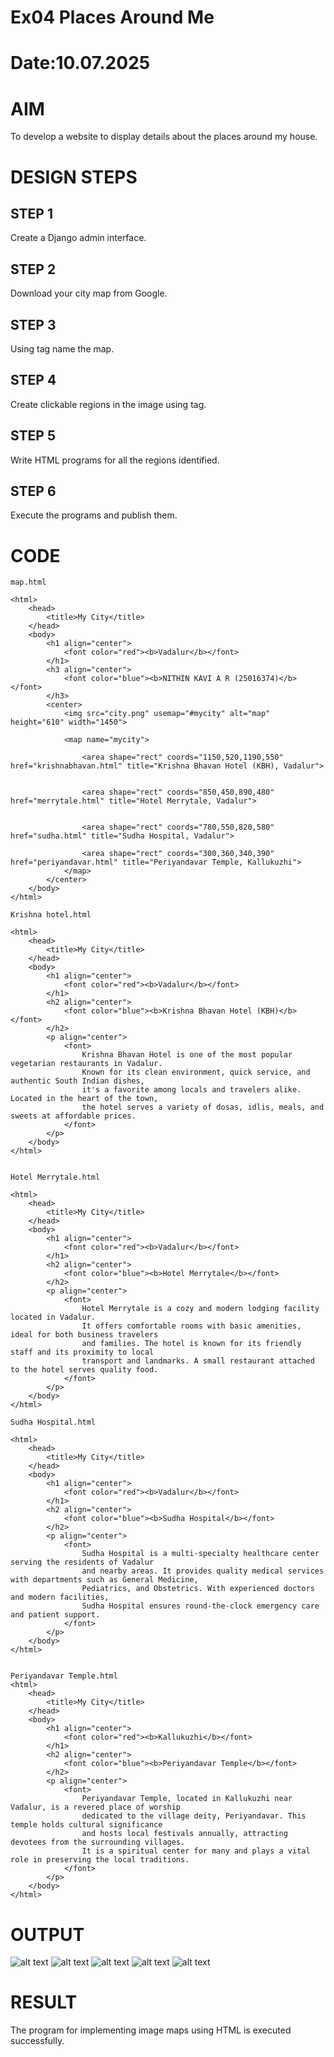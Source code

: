 # Ex04 Places Around Me
# Date:10.07.2025
# AIM
To develop a website to display details about the places around my house.

# DESIGN STEPS
## STEP 1
Create a Django admin interface.

## STEP 2
Download your city map from Google.

## STEP 3
Using <map> tag name the map.

## STEP 4
Create clickable regions in the image using <area> tag.

## STEP 5
Write HTML programs for all the regions identified.

## STEP 6
Execute the programs and publish them.

# CODE
``` 
map.html

<html>
    <head>
        <title>My City</title>
    </head>
    <body>
        <h1 align="center">
            <font color="red"><b>Vadalur</b></font>
        </h1>
        <h3 align="center">
            <font color="blue"><b>NITHIN KAVI A R (25016374)</b></font>
        </h3>
        <center>
            <img src="city.png" usemap="#mycity" alt="map" height="610" width="1450">
            
            <map name="mycity">
                
                <area shape="rect" coords="1150,520,1190,550" href="krishnabhavan.html" title="Krishna Bhavan Hotel (KBH), Vadalur">

                
                <area shape="rect" coords="850,450,890,480" href="merrytale.html" title="Hotel Merrytale, Vadalur">

                
                <area shape="rect" coords="780,550,820,580" href="sudha.html" title="Sudha Hospital, Vadalur">

                <area shape="rect" coords="300,360,340,390" href="periyandavar.html" title="Periyandavar Temple, Kallukuzhi">
            </map>
        </center>
    </body>
</html>

Krishna hotel.html

<html>
    <head>
        <title>My City</title>
    </head>
    <body>
        <h1 align="center">
            <font color="red"><b>Vadalur</b></font>
        </h1>
        <h2 align="center">
            <font color="blue"><b>Krishna Bhavan Hotel (KBH)</b></font>
        </h2>
        <p align="center">
            <font>
                Krishna Bhavan Hotel is one of the most popular vegetarian restaurants in Vadalur. 
                Known for its clean environment, quick service, and authentic South Indian dishes, 
                it's a favorite among locals and travelers alike. Located in the heart of the town, 
                the hotel serves a variety of dosas, idlis, meals, and sweets at affordable prices.
            </font>
        </p>
    </body>
</html>


Hotel Merrytale.html

<html>
    <head>
        <title>My City</title>
    </head>
    <body>
        <h1 align="center">
            <font color="red"><b>Vadalur</b></font>
        </h1>
        <h2 align="center">
            <font color="blue"><b>Hotel Merrytale</b></font>
        </h2>
        <p align="center">
            <font>
                Hotel Merrytale is a cozy and modern lodging facility located in Vadalur. 
                It offers comfortable rooms with basic amenities, ideal for both business travelers 
                and families. The hotel is known for its friendly staff and its proximity to local 
                transport and landmarks. A small restaurant attached to the hotel serves quality food.
            </font>
        </p>
    </body>
</html>

Sudha Hospital.html

<html>
    <head>
        <title>My City</title>
    </head>
    <body>
        <h1 align="center">
            <font color="red"><b>Vadalur</b></font>
        </h1>
        <h2 align="center">
            <font color="blue"><b>Sudha Hospital</b></font>
        </h2>
        <p align="center">
            <font>
                Sudha Hospital is a multi-specialty healthcare center serving the residents of Vadalur 
                and nearby areas. It provides quality medical services with departments such as General Medicine, 
                Pediatrics, and Obstetrics. With experienced doctors and modern facilities, 
                Sudha Hospital ensures round-the-clock emergency care and patient support.
            </font>
        </p>
    </body>
</html>


Periyandavar Temple.html
<html>
    <head>
        <title>My City</title>
    </head>
    <body>
        <h1 align="center">
            <font color="red"><b>Kallukuzhi</b></font>
        </h1>
        <h2 align="center">
            <font color="blue"><b>Periyandavar Temple</b></font>
        </h2>
        <p align="center">
            <font>
                Periyandavar Temple, located in Kallukuzhi near Vadalur, is a revered place of worship 
                dedicated to the village deity, Periyandavar. This temple holds cultural significance 
                and hosts local festivals annually, attracting devotees from the surrounding villages. 
                It is a spiritual center for many and plays a vital role in preserving the local traditions.
            </font>
        </p>
    </body>
</html>

```

# OUTPUT
![alt text](<Screenshot 2025-10-07 223334.png>)
![alt text](<Screenshot 2025-10-07 223428.png>)
![alt text](<Screenshot 2025-10-07 223541.png>)
![alt text](<Screenshot 2025-10-07 223625.png>)
![alt text](<Screenshot 2025-10-07 222224.png>)

# RESULT
The program for implementing image maps using HTML is executed successfully.
